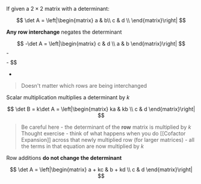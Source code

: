 If given a $2\times 2$ matrix with a determinant:

$$
\det A  = \left|\begin{matrix}
a & b\\
c & d \\
\end{matrix}\right|
$$

**Any row interchange** negates the determinant

$$
-\det A  = \left|\begin{matrix}
c & d \\ a & b
\end{matrix}\right|
$$-$$
$$-
$$

-

> Doesn't matter which rows are being interchanged

Scalar multiplication multiplies a determinant by $k$

$$
\det B = k\det A  = \left|\begin{matrix}
ka & kb \\
c & d 
\end{matrix}\right|
$$

> Be careful here - the determinant of the **row** matrix is multiplied by $k$
> Thought exercise - think of what happens when you do [[Cofactor Expansion]] across that newly multiplied row (for larger matrices) - all the terms in that equation are now multiplied by $k$

Row additions **do not change the determinant**

$$
\det A  = \left|\begin{matrix}
a + kc &  b + kd \\ c & d
\end{matrix}\right|
$$

